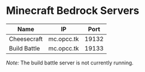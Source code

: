 # Minecraft Bedrock Servers

| Name         | IP         | Port  |
|--------------|------------|-------|
| Cheesecraft  | mc.opcc.tk | 19132 |
| Build Battle | mc.opcc.tk | 19133 |

*Note:* The build battle server is not currently running.
